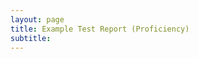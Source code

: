 ```yaml
---
layout: page
title: Example Test Report (Proficiency)
subtitle: 
---
```


<!-- <object data="/assets/pages/pdfs/caMicro-ProcessGuide-20230608.pdf" width="1000" height="750" type='application/pdf'></object> -->